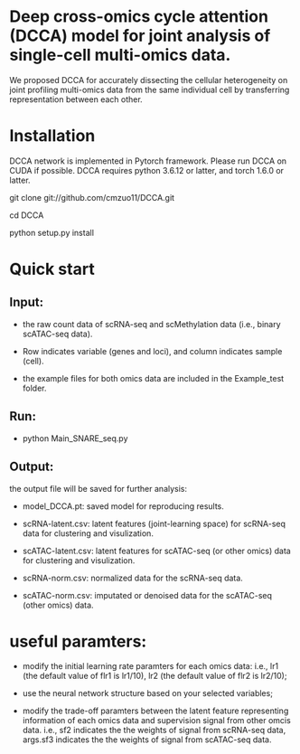 # Deep cross-omics cycle attention (DCCA) model for joint analysis of single-cell multi-omics data.

We proposed DCCA for accurately dissecting the cellular heterogeneity on joint profiling multi-omics data from the same individual cell by transferring representation between each other. 

# Installation

DCCA network is implemented in Pytorch framework. Please run DCCA on CUDA if possible. DCCA requires python 3.6.12 or latter, and torch 1.6.0 or latter. 

git clone git://github.com/cmzuo11/DCCA.git

cd DCCA

python setup.py install


# Quick start

## Input: 

* the raw count data of scRNA-seq and scMethylation data (i.e., binary scATAC-seq data). 

* Row indicates variable (genes and loci), and column indicates sample (cell).

* the example files for both omics data are included in the Example_test folder.

## Run: 

* python Main_SNARE_seq.py 

## Output:

the output file will be saved for further analysis:

* model_DCCA.pt: saved model for reproducing results.

* scRNA-latent.csv: latent features (joint-learning space) for scRNA-seq data for clustering and visulization.

* scATAC-latent.csv: latent features for scATAC-seq (or other omics) data for clustering and visulization.

* scRNA-norm.csv: normalized data for the scRNA-seq data.

* scATAC-norm.csv: imputated or denoised data for the scATAC-seq (other omics) data.

# useful paramters:

* modify the initial learning rate paramters for each omics data: i.e., lr1 (the default value of flr1 is lr1/10), lr2 (the default value of flr2 is lr2/10);

* use the neural network structure based on your selected variables;

* modify the trade-off paramters between the latent feature representing information of each omics data and supervision signal from other omcis data. i.e., sf2    indicates the the weights of signal from scRNA-seq data, args.sf3 indicates the the weights of signal from scATAC-seq data.
